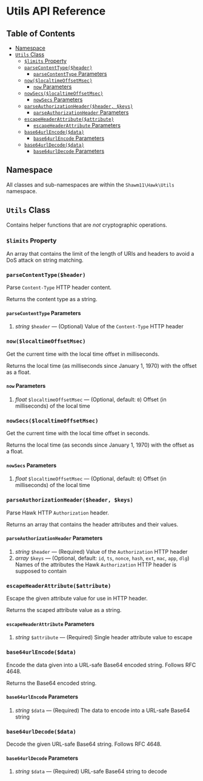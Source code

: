 <!-- omit in toc -->
# Utils API Reference

<!-- omit in toc -->
## Table of Contents

- [Namespace](#namespace)
- [`Utils` Class](#utils-class)
  - [`$limits` Property](#limits-property)
  - [`parseContentType($header)`](#parsecontenttypeheader)
    - [`parseContentType` Parameters](#parsecontenttype-parameters)
  - [`now($localtimeOffsetMsec)`](#nowlocaltimeoffsetmsec)
    - [`now` Parameters](#now-parameters)
  - [`nowSecs($localtimeOffsetMsec)`](#nowsecslocaltimeoffsetmsec)
    - [`nowSecs` Parameters](#nowsecs-parameters)
  - [`parseAuthorizationHeader($header, $keys)`](#parseauthorizationheaderheader-keys)
    - [`parseAuthorizationHeader` Parameters](#parseauthorizationheader-parameters)
  - [`escapeHeaderAttribute($attribute)`](#escapeheaderattributeattribute)
    - [`escapeHeaderAttribute` Parameters](#escapeheaderattribute-parameters)
  - [`base64urlEncode($data)`](#base64urlencodedata)
    - [`base64urlEncode` Parameters](#base64urlencode-parameters)
  - [`base64urlDecode($data)`](#base64urldecodedata)
    - [`base64urlDecode` Parameters](#base64urldecode-parameters)

## Namespace

All classes and sub-namespaces are within the `Shawm11\Hawk\Utils` namespace.

## `Utils` Class

Contains helper functions that are _not_ cryptographic operations.

### `$limits` Property

An array that contains the limit of the length of URIs and headers to avoid a
DoS attack on string matching.

### `parseContentType($header)`

Parse `Content-Type` HTTP header content.

Returns the content type as a string.

#### `parseContentType` Parameters

1. _string_ `$header` — (Optional) Value of the `Content-Type` HTTP header

### `now($localtimeOffsetMsec)`

Get the current time with the local time offset in milliseconds.

Returns the local time (as milliseconds since January 1, 1970) with the offset
as a float.

#### `now` Parameters

1. _float_ `$localtimeOffsetMsec` — (Optional, default: `0`) Offset (in
   milliseconds) of the local time

### `nowSecs($localtimeOffsetMsec)`

Get the current time with the local time offset in seconds.

Returns the local time (as seconds since January 1, 1970) with the offset as a
float.

#### `nowSecs` Parameters

1. _float_ `$localtimeOffsetMsec` — (Optional, default: `0`) Offset (in
   milliseconds) of the local time

### `parseAuthorizationHeader($header, $keys)`

Parse Hawk HTTP `Authorization` header.

Returns an array that contains the header attributes and their values.

#### `parseAuthorizationHeader` Parameters

1. _string_ `$header` — (Required) Value of the `Authorization` HTTP header
2. _array_ `$keys` — (Optional, default: `id`, `ts`, `nonce`, `hash`, `ext`,
   `mac`, `app`, `dlg`) Names of the attributes the Hawk `Authorization` HTTP
   header is supposed to contain

### `escapeHeaderAttribute($attribute)`

Escape the given attribute value for use in HTTP header.

Returns the scaped attribute value as a string.

#### `escapeHeaderAttribute` Parameters

1. _string_ `$attribute` — (Required) Single header attribute value to escape

### `base64urlEncode($data)`

Encode the data given into a URL-safe Base64 encoded string. Follows RFC 4648.

Returns the Base64 encoded string.

#### `base64urlEncode` Parameters

1. _string_ `$data` — (Required) The data to encode into a URL-safe Base64
   string

### `base64urlDecode($data)`

Decode the given URL-safe Base64 string. Follows RFC 4648.

#### `base64urlDecode` Parameters

1. _string_ `$data` — (Required) URL-safe Base64 string to decode
